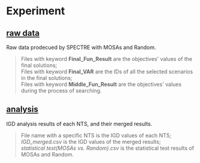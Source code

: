 # Experiment
## **[raw data](https://github.com/ssbse2021/SPECTRE/tree/main/experiment/raw%20data)**

Raw data prodecued by SPECTRE with MOSAs and Random.
> Files with keyword **Final_Fun_Result** are the objectives' values of the final solutions;</br>
> Files with keyword **Final_VAR** are the IDs of all the selected scenarios in the final solutions;</br>
> Files with keyword **Middle_Fun_Result** are the objectives' values during the process of searching. 

## **[analysis](https://github.com/ssbse2021/SPECTRE/tree/main/experiment/analysis)**

IGD analysis results of each NTS, and their merged results.
> File name with a specific NTS is the IGD values of each NTS;</br>
> *IGD_merged.csv* is the IGD values of the merged results;</br>
> *statistical test(MOSAs vs. Random).csv* is the statistical test results of MOSAs and Random.
